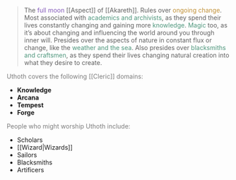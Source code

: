 > The <span style="color:rgb(134, 93, 187)">full moon</span> [[Aspect]] of [[Akareth]]. Rules over <span style="color:rgb(193, 145, 56)">ongoing change</span>. Most associated with <span style="color:rgb(79, 151, 125)">academics and archivists</span>, as they spend their lives constantly changing and gaining more <span style="color:rgb(79, 151, 125)">knowledge</span>. <span style="color:rgb(79, 151, 125)">Magic</span> too, as it’s about changing and influencing the world around you through inner will. Presides over the aspects of nature in constant flux or change, like the <span style="color:rgb(79, 151, 125)">weather and the sea</span>. Also presides over <span style="color:rgb(79, 151, 125)">blacksmiths and craftsmen</span>, as they spend their lives changing natural creation into what they desire to create. 

<span style="color:rgb(125, 125, 125)">Uthoth covers the following [[Cleric]] domains:</span>
- **Knowledge**
- **Arcana**
- **Tempest**
- **Forge**

<span style="color:rgb(125, 125, 125)">People who might worship Uthoth include:</span>
- Scholars
- [[Wizard|Wizards]]
- Sailors
- Blacksmiths
- Artificers